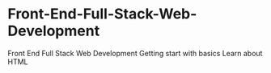 # Front-End-Full-Stack-Web-Development
Front End Full Stack Web Development
Getting start with basics
Learn about HTML
